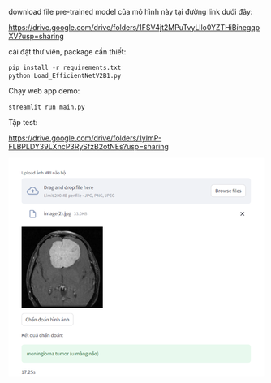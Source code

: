 download file pre-trained model của mô hình này tại đường link dưới đây:

https://drive.google.com/drive/folders/1FSV4jt2MPuTvyLllo0YZTHiBinegqpXV?usp=sharing

cài đặt thư viên, package cần thiết:
```
pip install -r requirements.txt
python Load_EfficientNetV2B1.py
```

Chạy web app demo:

`streamlit run main.py`

Tập test:

https://drive.google.com/drive/folders/1yImP-FLBPLDY39LXncP3RySfzB2otNEs?usp=sharing


![Picture 2](/pictures_demo/Picture2_Demo.png)
